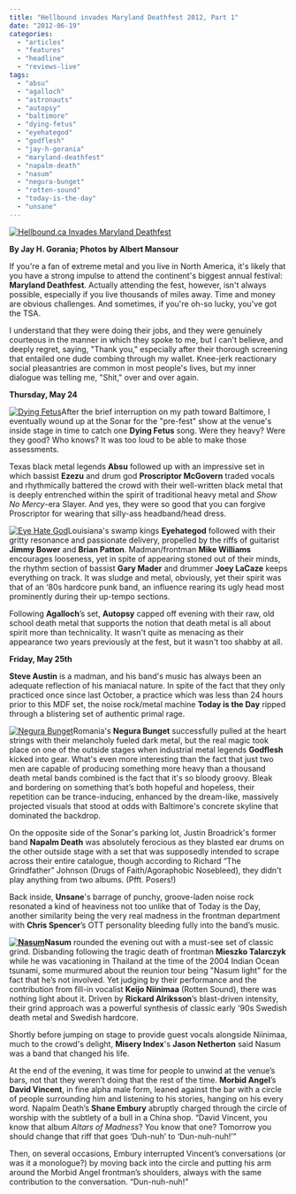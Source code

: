 ```yaml
---
title: "Hellbound invades Maryland Deathfest 2012, Part 1"
date: "2012-06-19"
categories: 
  - "articles"
  - "features"
  - "headline"
  - "reviews-live"
tags: 
  - "absu"
  - "agalloch"
  - "astronauts"
  - "autopsy"
  - "baltimore"
  - "dying-fetus"
  - "eyehategod"
  - "godflesh"
  - "jay-h-gorania"
  - "maryland-deathfest"
  - "napalm-death"
  - "nasum"
  - "negura-bunget"
  - "rotten-sound"
  - "today-is-the-day"
  - "unsane"
---
```


[![Hellbound.ca Invades Maryland Deathfest](http://www.hellbound.ca/wp-content/uploads/2012/06/cover.jpg "Hellbound.ca Invades Maryland Deathfest")](http://www.hellbound.ca/wp-content/uploads/2012/06/cover.jpg)

**By Jay H. Gorania; Photos by Albert Mansour**

If you're a fan of extreme metal and you live in North America, it's likely that you have a strong impulse to attend the continent's biggest annual festival: **Maryland Deathfest**. Actually attending the fest, however, isn't always possible, especially if you live thousands of miles away. Time and money are obvious challenges. And sometimes, if you're oh-so lucky, you've got the TSA.

I understand that they were doing their jobs, and they were genuinely courteous in the manner in which they spoke to me, but I can't believe, and deeply regret, saying, "Thank you," especially after their thorough screening that entailed one dude combing through my wallet. Knee-jerk reactionary social pleasantries are common in most people's lives, but my inner dialogue was telling me, "Shit," over and over again.

**Thursday, May 24**

[![Dying Fetus](http://www.hellbound.ca/wp-content/uploads/2012/06/DYING-FETUS-023-182x182.jpg "Dying Fetus")](http://www.hellbound.ca/wp-content/uploads/2012/06/DYING-FETUS-023.jpg)After the brief interruption on my path toward Baltimore, I eventually wound up at the Sonar for the "pre-fest" show at the venue's inside stage in time to catch one **Dying Fetus** song. Were they heavy? Were they good? Who knows? It was too loud to be able to make those assessments.

Texas black metal legends **Absu** followed up with an impressive set in which bassist **Ezezu** and drum god **Proscriptor McGovern** traded vocals and rhythmically battered the crowd with their well-written black metal that is deeply entrenched within the spirit of traditional heavy metal and _Show No Mercy_\-era Slayer. And yes, they were so good that you can forgive Proscriptor for wearing that silly-ass headband/head dress.

[![Eye Hate God](http://www.hellbound.ca/wp-content/uploads/2012/06/EYEHATEGOD-043-182x182.jpg "Eye Hate God")](http://www.hellbound.ca/wp-content/uploads/2012/06/EYEHATEGOD-043.jpg)Louisiana's swamp kings **Eyehategod** followed with their gritty resonance and passionate delivery, propelled by the riffs of guitarist **Jimmy Bower** and **Brian Patton**. Madman/frontman **Mike Williams** encourages looseness, yet in spite of appearing stoned out of their minds, the rhythm section of bassist **Gary Mader** and drummer **Joey LaCaze** keeps everything on track. It was sludge and metal, obviously, yet their spirit was that of an ‘80s hardcore punk band, an influence rearing its ugly head most prominently during their up-tempo sections.

Following **Agalloch**’s set, **Autopsy** capped off evening with their raw, old school death metal that supports the notion that death metal is all about spirit more than technicality. It wasn't quite as menacing as their appearance two years previously at the fest, but it wasn't too shabby at all.

**Friday, May 25th**

**Steve Austin** is a madman, and his band's music has always been an adequate reflection of his maniacal nature. In spite of the fact that they only practiced once since last October, a practice which was less than 24 hours prior to this MDF set, the noise rock/metal machine **Today is the Day** ripped through a blistering set of authentic primal rage.

[![Negura Bunget](http://www.hellbound.ca/wp-content/uploads/2012/06/NEGURA-BUNGET-056-182x182.jpg "Negura Bunget")](http://www.hellbound.ca/wp-content/uploads/2012/06/NEGURA-BUNGET-056.jpg)Romania's **Negura Bunget** successfully pulled at the heart strings with their melancholy fueled dark metal, but the real magic took place on one of the outside stages when industrial metal legends **Godflesh** kicked into gear. What's even more interesting than the fact that just two men are capable of producing something more heavy than a thousand death metal bands combined is the fact that it's so bloody groovy. Bleak and bordering on something that’s both hopeful and hopeless, their repetition can be trance-inducing, enhanced by the dream-like, massively projected visuals that stood at odds with Baltimore's concrete skyline that dominated the backdrop.

On the opposite side of the Sonar's parking lot, Justin Broadrick's former band **Napalm Death** was absolutely ferocious as they blasted ear drums on the other outside stage with a set that was supposedly intended to scrape across their entire catalogue, though according to Richard “The Grindfather” Johnson (Drugs of Faith/Agoraphobic Nosebleed), they didn't play anything from two albums. (Pfft. Posers!)

Back inside, **Unsane**'s barrage of punchy, groove-laden noise rock resonated a kind of heaviness not too unlike that of Today is the Day, another similarity being the very real madness in the frontman department with **Chris Spencer**’s OTT personality bleeding fully into the band’s music.

**[![Nasum](http://www.hellbound.ca/wp-content/uploads/2012/06/NASUM-029-182x182.jpg "Nasum")](http://www.hellbound.ca/wp-content/uploads/2012/06/NASUM-029.jpg)Nasum** rounded the evening out with a must-see set of classic grind. Disbanding following the tragic death of frontman **Mieszko Talarczyk** while he was vacationing in Thailand at the time of the 2004 Indian Ocean tsunami, some murmured about the reunion tour being "Nasum light" for the fact that he’s not involved. Yet judging by their performance and the contribution from fill-in vocalist **Keijo Niinimaa** (Rotten Sound), there was nothing light about it. Driven by **Rickard Alriksson**’s blast-driven intensity, their grind approach was a powerful synthesis of classic early '90s Swedish death metal and Swedish hardcore.

Shortly before jumping on stage to provide guest vocals alongside Niinimaa, much to the crowd's delight, **Misery Index**'s **Jason Netherton** said Nasum was a band that changed his life.

At the end of the evening, it was time for people to unwind at the venue’s bars, not that they weren’t doing that the rest of the time. **Morbid Angel**’s **David Vincent**, in fine alpha male form, leaned against the bar with a circle of people surrounding him and listening to his stories, hanging on his every word. Napalm Death’s **Shane Embury** abruptly charged through the circle of worship with the subtlety of a bull in a China shop. “David Vincent, you know that album _Altars of Madness_? You know that one? Tomorrow you should change that riff that goes ‘Duh-nuh’ to ‘Dun-nuh-nuh!’”

Then, on several occasions, Embury interrupted Vincent’s conversations (or was it a monologue?) by moving back into the circle and putting his arm around the Morbid Angel frontman’s shoulders, always with the same contribution to the conversation. “Dun-nuh-nuh!”
